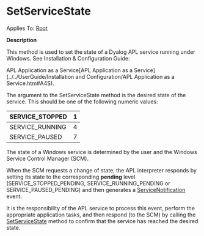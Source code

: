 




<h1 class="heading"><span class="name">SetServiceState</span></h1>

Applies To: [Root](../a-z/root.md)


**Description**


This method is used to set the state of a Dyalog APL service running under Windows. See 
Installation & Configuration Guide: 

APL Application as a Service[APL Application as a Service](../../UserGuide/Installation and Configuration/APL Application as a Service.htm#A4S).


The argument to the SetServiceState method is the desired state of the service. This should be one of the following numeric values:


| SERVICE_STOPPED | 1 |
| --- | ---  |
| SERVICE_RUNNING | 4 |
| SERVICE_PAUSED | 7 |



The state of a Windows service is determined by the user and the Windows Service Control Manager (SCM).


When the SCM requests a change of state, the APL interpreter responds by setting its state to the corresponding **pending** level (SERVICE_STOPPED_PENDING, SERVICE_RUNNING_PENDING or SERVICE_PAUSED_PENDING) and then generates a [ServiceNotification](../a-z/servicenotification.md) event.


It is the responsibility of the APL service to process this event, perform the appropriate application tasks, and then respond (to the SCM) by calling the [SetServiceState](../a-z/setservicestate.md) method to confirm that the service has reached the desired state.


